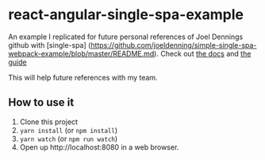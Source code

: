 # react-angular-single-spa-example

An example I replicated for future personal references of Joel Dennings github with [single-spa] (https://github.com/joeldenning/simple-single-spa-webpack-example/blob/master/README.md). Check out [the docs](https://github.com/CanopyTax/single-spa) and [the guide](https://medium.com/@joeldenning/a-step-by-step-guide-to-single-spa-abbbcb1bedc6)

This will help future references with my team.

## How to use it
1. Clone this project
2. `yarn install` (or `npm install`)
3. `yarn watch` (or `npm run watch`)
4. Open up http://localhost:8080 in a web browser.
